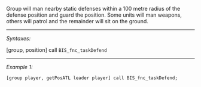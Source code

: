 Group will man nearby static defenses within a 100 metre radius of the defense position and guard the position. Some units will man weapons, others will patrol and the remainder will sit on the ground.


---
*Syntaxes:*

[group, position] call `BIS_fnc_taskDefend`

---
*Example 1:*

```sqf
[group player, getPosATL leader player] call BIS_fnc_taskDefend;
```